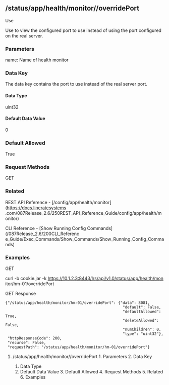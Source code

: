 ## /status/app/health/monitor/<name>/overridePort

Use

Use to view the configured port to use instead of using the port configured on
the real server.

### Parameters

name: Name of health monitor

### Data Key

The data key contains the port to use instead of the real server port.

#### Data Type

uint32

#### Default Data Value

0

### Default Allowed

True

### Request Methods

GET

### Related

REST API Reference - [/config/app/health/monitor](https://docs.lineratesystems
.com/087Release_2.6/250REST_API_Reference_Guide/config/app/health/monitor)

CLI Reference - [Show Running Config Commands](/087Release_2.6/200CLI_Referenc
e_Guide/Exec_Commands/Show_Commands/Show_Running_Config_Commands)

### Examples

GET

curl -b cookie.jar -k https://10.1.2.3:8443/lrs/api/v1.0/status/app/health/mon
itor/hm-01/overridePort

GET Response

    
    
    {"/status/app/health/monitor/hm-01/overridePort": {"data": 8081,
                                                        "default": False,
                                                        "defaultAllowed": True,
                                                        "deleteAllowed": False,
                                                        "numChildren": 0,
                                                        "type": "uint32"},
     "httpResponseCode": 200,
     "recurse": False,
     "requestPath": "/status/app/health/monitor/hm-01/overridePort"}
    

  1. /status/app/health/monitor/<name>/overridePort
    1. Parameters
    2. Data Key
      1. Data Type
      2. Default Data Value
    3. Default Allowed
    4. Request Methods
    5. Related
    6. Examples

